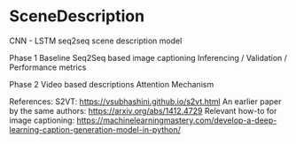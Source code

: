 # SceneDescription
CNN - LSTM seq2seq scene description model

Phase 1 
  Baseline Seq2Seq based image captioning
  Inferencing / Validation / Performance metrics

Phase 2
  Video based descriptions
  Attention Mechanism

References:
S2VT: https://vsubhashini.github.io/s2vt.html
An earlier paper by the same authors: https://arxiv.org/abs/1412.4729
Relevant how-to for image captioning: https://machinelearningmastery.com/develop-a-deep-learning-caption-generation-model-in-python/
